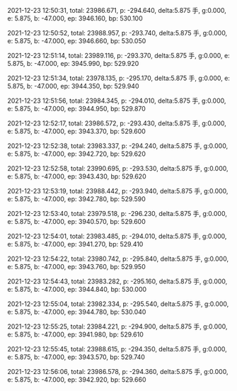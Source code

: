 2021-12-23 12:50:31, total: 23986.671, p: -294.640, delta:5.875 手, g:0.000, e: 5.875, b: -47.000, ep: 3946.160, bp: 530.100

2021-12-23 12:50:52, total: 23988.957, p: -293.740, delta:5.875 手, g:0.000, e: 5.875, b: -47.000, ep: 3946.660, bp: 530.050

2021-12-23 12:51:14, total: 23989.116, p: -293.370, delta:5.875 手, g:0.000, e: 5.875, b: -47.000, ep: 3945.990, bp: 529.920

2021-12-23 12:51:34, total: 23978.135, p: -295.170, delta:5.875 手, g:0.000, e: 5.875, b: -47.000, ep: 3944.350, bp: 529.940

2021-12-23 12:51:56, total: 23984.345, p: -294.010, delta:5.875 手, g:0.000, e: 5.875, b: -47.000, ep: 3944.950, bp: 529.870

2021-12-23 12:52:17, total: 23986.572, p: -293.430, delta:5.875 手, g:0.000, e: 5.875, b: -47.000, ep: 3943.370, bp: 529.600

2021-12-23 12:52:38, total: 23983.337, p: -294.240, delta:5.875 手, g:0.000, e: 5.875, b: -47.000, ep: 3942.720, bp: 529.620

2021-12-23 12:52:58, total: 23990.695, p: -293.530, delta:5.875 手, g:0.000, e: 5.875, b: -47.000, ep: 3943.430, bp: 529.620

2021-12-23 12:53:19, total: 23988.442, p: -293.940, delta:5.875 手, g:0.000, e: 5.875, b: -47.000, ep: 3942.780, bp: 529.590

2021-12-23 12:53:40, total: 23979.518, p: -296.230, delta:5.875 手, g:0.000, e: 5.875, b: -47.000, ep: 3940.570, bp: 529.600

2021-12-23 12:54:01, total: 23983.485, p: -294.010, delta:5.875 手, g:0.000, e: 5.875, b: -47.000, ep: 3941.270, bp: 529.410

2021-12-23 12:54:22, total: 23980.742, p: -295.840, delta:5.875 手, g:0.000, e: 5.875, b: -47.000, ep: 3943.760, bp: 529.950

2021-12-23 12:54:43, total: 23983.282, p: -295.160, delta:5.875 手, g:0.000, e: 5.875, b: -47.000, ep: 3944.840, bp: 530.000

2021-12-23 12:55:04, total: 23982.334, p: -295.540, delta:5.875 手, g:0.000, e: 5.875, b: -47.000, ep: 3944.780, bp: 530.040

2021-12-23 12:55:25, total: 23984.221, p: -294.900, delta:5.875 手, g:0.000, e: 5.875, b: -47.000, ep: 3941.980, bp: 529.610

2021-12-23 12:55:45, total: 23988.615, p: -294.350, delta:5.875 手, g:0.000, e: 5.875, b: -47.000, ep: 3943.570, bp: 529.740

2021-12-23 12:56:06, total: 23986.578, p: -294.360, delta:5.875 手, g:0.000, e: 5.875, b: -47.000, ep: 3942.920, bp: 529.660